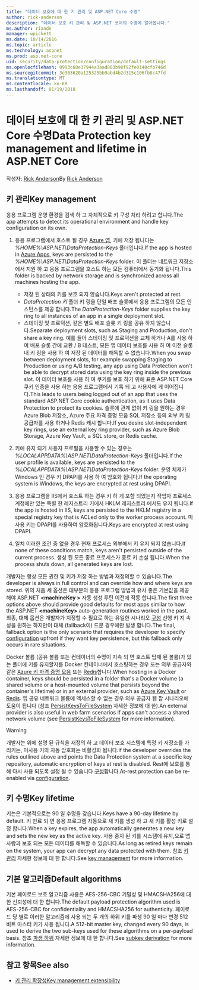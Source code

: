 ```yaml
---
title: "데이터 보호에 대 한 키 관리 및 ASP.NET Core 수명"
author: rick-anderson
description: "데이터 보호 키 관리 및 ASP.NET 코어의 수명에 알아봅니다."
ms.author: riande
manager: wpickett
ms.date: 10/14/2016
ms.topic: article
ms.technology: aspnet
ms.prod: asp.net-core
uid: security/data-protection/configuration/default-settings
ms.openlocfilehash: 0993c68e37944a3aad863b98f92fe0140cfb746d
ms.sourcegitcommit: 3e303620a125325bb9abd4b2d315c106fb8c47fd
ms.translationtype: MT
ms.contentlocale: ko-KR
ms.lasthandoff: 01/19/2018
---
```

# <a name="data-protection-key-management-and-lifetime-in-aspnet-core"></a><span data-ttu-id="ed923-103">데이터 보호에 대 한 키 관리 및 ASP.NET Core 수명</span><span class="sxs-lookup"><span data-stu-id="ed923-103">Data Protection key management and lifetime in ASP.NET Core</span></span>

<span data-ttu-id="ed923-104">작성자: [Rick Anderson](https://twitter.com/RickAndMSFT)</span><span class="sxs-lookup"><span data-stu-id="ed923-104">By [Rick Anderson](https://twitter.com/RickAndMSFT)</span></span>

## <a name="key-management"></a><span data-ttu-id="ed923-105">키 관리</span><span class="sxs-lookup"><span data-stu-id="ed923-105">Key management</span></span>

<span data-ttu-id="ed923-106">응용 프로그램 운영 환경을 검색 하 고 자체적으로 키 구성 처리 하려고 합니다.</span><span class="sxs-lookup"><span data-stu-id="ed923-106">The app attempts to detect its operational environment and handle key configuration on its own.</span></span>

1. <span data-ttu-id="ed923-107">응용 프로그램에서 호스트 될 경우 [Azure 앱](https://azure.microsoft.com/services/app-service/), 키에 저장 됩니다는 *%HOME%\ASP.NET\DataProtection-Keys* 폴더입니다.</span><span class="sxs-lookup"><span data-stu-id="ed923-107">If the app is hosted in [Azure Apps](https://azure.microsoft.com/services/app-service/), keys are persisted to the *%HOME%\ASP.NET\DataProtection-Keys* folder.</span></span> <span data-ttu-id="ed923-108">이 폴더는 네트워크 저장소에서 지원 하 고 응용 프로그램을 호스트 하는 모든 컴퓨터에서 동기화 됩니다.</span><span class="sxs-lookup"><span data-stu-id="ed923-108">This folder is backed by network storage and is synchronized across all machines hosting the app.</span></span>
   * <span data-ttu-id="ed923-109">저장 된 상태의 키를 보호 되지 않습니다.</span><span class="sxs-lookup"><span data-stu-id="ed923-109">Keys aren't protected at rest.</span></span>
   * <span data-ttu-id="ed923-110">*DataProtection 키* 폴더 키 링을 단일 배포 슬롯에서 응용 프로그램의 모든 인스턴스를 제공 합니다.</span><span class="sxs-lookup"><span data-stu-id="ed923-110">The *DataProtection-Keys* folder supplies the key ring to all instances of an app in a single deployment slot.</span></span>
   * <span data-ttu-id="ed923-111">스테이징 및 프로덕션, 같은 별도 배포 슬롯 키 링을 공유 하지 않습니다.</span><span class="sxs-lookup"><span data-stu-id="ed923-111">Separate deployment slots, such as Staging and Production, don't share a key ring.</span></span> <span data-ttu-id="ed923-112">예를 들어 스테이징 및 프로덕션을 교체 하거나 A를 사용 하 여 배포 슬롯 간에 교환 / B 테스트, 모든 앱 데이터 보호를 사용 하 여 이전 슬롯 내 키 링을 사용 하 여 저장 된 데이터를 해독할 수 없습니다.</span><span class="sxs-lookup"><span data-stu-id="ed923-112">When you swap between deployment slots, for example swapping Staging to Production or using A/B testing, any app using Data Protection won't be able to decrypt stored data using the key ring inside the previous slot.</span></span> <span data-ttu-id="ed923-113">이 데이터 보호를 사용 하 여 쿠키를 보호 하기 위해 표준 ASP.NET Core 쿠키 인증을 사용 하는 응용 프로그램에서 기록 되 고 사용자에 게 이어집니다.</span><span class="sxs-lookup"><span data-stu-id="ed923-113">This leads to users being logged out of an app that uses the standard ASP.NET Core cookie authentication, as it uses Data Protection to protect its cookies.</span></span> <span data-ttu-id="ed923-114">슬롯에 관계 없이 키 링을 원하는 경우 Azure Blob 저장소, Azure 주요 자격 증명 모음 SQL 저장소 등의 외부 키 링 공급자를 사용 하거나 Redis 캐시 합니다.</span><span class="sxs-lookup"><span data-stu-id="ed923-114">If you desire slot-independent key rings, use an external key ring provider, such as Azure Blob Storage, Azure Key Vault, a SQL store, or Redis cache.</span></span>

1. <span data-ttu-id="ed923-115">키에 유지 되기 사용자 프로필을 사용할 수 있는 경우는 *%LOCALAPPDATA%\ASP.NET\DataProtection-Keys* 폴더입니다.</span><span class="sxs-lookup"><span data-stu-id="ed923-115">If the user profile is available, keys are persisted to the *%LOCALAPPDATA%\ASP.NET\DataProtection-Keys* folder.</span></span> <span data-ttu-id="ed923-116">운영 체제가 Windows 인 경우 키 DPAPI를 사용 하 여 암호화 됩니다.</span><span class="sxs-lookup"><span data-stu-id="ed923-116">If the operating system is Windows, the keys are encrypted at rest using DPAPI.</span></span>

1. <span data-ttu-id="ed923-117">응용 프로그램을 IIS에서 호스트 하는 경우 키 하 게 포함 되었는지 작업자 프로세스 계정에만 있는 특별 한 레지스트리 키에서 HKLM 레지스트리 에서도 유지 됩니다.</span><span class="sxs-lookup"><span data-stu-id="ed923-117">If the app is hosted in IIS, keys are persisted to the HKLM registry in a special registry key that is ACLed only to the worker process account.</span></span> <span data-ttu-id="ed923-118">미사용 키는 DPAPI를 사용하여 암호화됩니다.</span><span class="sxs-lookup"><span data-stu-id="ed923-118">Keys are encrypted at rest using DPAPI.</span></span>

1. <span data-ttu-id="ed923-119">일치 이러한 조건 중 없을 경우 현재 프로세스 외부에서 키 유지 되지 않습니다.</span><span class="sxs-lookup"><span data-stu-id="ed923-119">If none of these conditions match, keys aren't persisted outside of the current process.</span></span> <span data-ttu-id="ed923-120">생성 된 모든 종료 프로세스가 종료 키 손실 됩니다.</span><span class="sxs-lookup"><span data-stu-id="ed923-120">When the process shuts down, all generated keys are lost.</span></span>

<span data-ttu-id="ed923-121">개발자는 항상 모든 권한 및 키가 저장 하는 방법과 재정의할 수 있습니다.</span><span class="sxs-lookup"><span data-stu-id="ed923-121">The developer is always in full control and can override how and where keys are stored.</span></span> <span data-ttu-id="ed923-122">위의 처음 세 옵션은 대부분의 응용 프로그램 방법과 유사 좋은 기본값을 제공 해야 ASP.NET  **\<machineKey >** 자동 생성 루틴 이전에 작동 합니다.</span><span class="sxs-lookup"><span data-stu-id="ed923-122">The first three options above should provide good defaults for most apps similar to how the ASP.NET **\<machineKey>** auto-generation routines worked in the past.</span></span> <span data-ttu-id="ed923-123">최종, 대체 옵션은 개발자가 지정할 수 필요로 하는 유일한 시나리오 [구성](xref:security/data-protection/configuration/overview) 선행 키 지 속성을 원하는 하지만이 대체 (fallback이) 드문 경우에만 발생 합니다.</span><span class="sxs-lookup"><span data-stu-id="ed923-123">The final, fallback option is the only scenario that requires the developer to specify [configuration](xref:security/data-protection/configuration/overview) upfront if they want key persistence, but this fallback only occurs in rare situations.</span></span>

<span data-ttu-id="ed923-124">Docker 볼륨 (공유 볼륨 또는 컨테이너의 수명이 지속 되 면 호스트 탑재 된 볼륨)가 있는 폴더에 키를 유지할지를 Docker 컨테이너에서 호스팅하는 경우 또는 외부 공급자와 같은 [Azure 키 자격 증명 모음](https://azure.microsoft.com/services/key-vault/) 또는 [Redis](https://redis.io/)합니다.</span><span class="sxs-lookup"><span data-stu-id="ed923-124">When hosting in a Docker container, keys should be persisted in a folder that's a Docker volume (a shared volume or a host-mounted volume that persists beyond the container's lifetime) or in an external provider, such as [Azure Key Vault](https://azure.microsoft.com/services/key-vault/) or [Redis](https://redis.io/).</span></span> <span data-ttu-id="ed923-125">앱 공유 네트워크 볼륨에 액세스할 수 없는 경우 외부 공급자 웹 팜 시나리오에 도움이 됩니다 (참조 [PersistKeysToFileSystem](xref:security/data-protection/configuration/overview#persistkeystofilesystem) 자세한 정보에 대 한).</span><span class="sxs-lookup"><span data-stu-id="ed923-125">An external provider is also useful in web farm scenarios if apps can't access a shared network volume (see [PersistKeysToFileSystem](xref:security/data-protection/configuration/overview#persistkeystofilesystem) for more information).</span></span>

> [!WARNING]
> <span data-ttu-id="ed923-126">개발자는 위에 설명 된 규칙을 재정의 하 고 데이터 보호 시스템에 특정 키 저장소를 가리키는, 미사용 키의 자동 암호화는 비활성화 됩니다.</span><span class="sxs-lookup"><span data-stu-id="ed923-126">If the developer overrides the rules outlined above and points the Data Protection system at a specific key repository, automatic encryption of keys at rest is disabled.</span></span> <span data-ttu-id="ed923-127">Rest에 보호를 통해 다시 사용 되도록 설정 될 수 있습니다 [구성](xref:security/data-protection/configuration/overview)합니다.</span><span class="sxs-lookup"><span data-stu-id="ed923-127">At-rest protection can be re-enabled via [configuration](xref:security/data-protection/configuration/overview).</span></span>

## <a name="key-lifetime"></a><span data-ttu-id="ed923-128">키 수명</span><span class="sxs-lookup"><span data-stu-id="ed923-128">Key lifetime</span></span>

<span data-ttu-id="ed923-129">키는은 기본적으로는 90 일 수명을 갖습니다.</span><span class="sxs-lookup"><span data-stu-id="ed923-129">Keys have a 90-day lifetime by default.</span></span> <span data-ttu-id="ed923-130">키 만료 되 면 응용 프로그램 자동으로 새 키를 생성 하 고 새 키를 활성 키로 설정 합니다.</span><span class="sxs-lookup"><span data-stu-id="ed923-130">When a key expires, the app automatically generates a new key and sets the new key as the active key.</span></span> <span data-ttu-id="ed923-131">사용 중지 된 키를 시스템에 유지,으로 앱 사람과 보호 되는 모든 데이터를 해독할 수 있습니다.</span><span class="sxs-lookup"><span data-stu-id="ed923-131">As long as retired keys remain on the system, your app can decrypt any data protected with them.</span></span> <span data-ttu-id="ed923-132">참조 [키 관리](xref:security/data-protection/implementation/key-management#key-expiration-and-rolling) 자세한 정보에 대 한 합니다.</span><span class="sxs-lookup"><span data-stu-id="ed923-132">See [key management](xref:security/data-protection/implementation/key-management#key-expiration-and-rolling) for more information.</span></span>

## <a name="default-algorithms"></a><span data-ttu-id="ed923-133">기본 알고리즘</span><span class="sxs-lookup"><span data-stu-id="ed923-133">Default algorithms</span></span>

<span data-ttu-id="ed923-134">기본 페이로드 보호 알고리즘 사용은 AES-256-CBC 기밀성 및 HMACSHA256에 대 한 신뢰성에 대 한 합니다.</span><span class="sxs-lookup"><span data-stu-id="ed923-134">The default payload protection algorithm used is AES-256-CBC for confidentiality and HMACSHA256 for authenticity.</span></span> <span data-ttu-id="ed923-135">페이로드 당 별로 이러한 알고리즘에 사용 되는 두 개의 하위 키를 파생 90 일 마다 변경 512 비트 마스터 키가 사용 됩니다.</span><span class="sxs-lookup"><span data-stu-id="ed923-135">A 512-bit master key, changed every 90 days, is used to derive the two sub-keys used for these algorithms on a per-payload basis.</span></span> <span data-ttu-id="ed923-136">참조 [파생 하위](xref:security/data-protection/implementation/subkeyderivation#additional-authenticated-data-and-subkey-derivation) 자세한 정보에 대 한 합니다.</span><span class="sxs-lookup"><span data-stu-id="ed923-136">See [subkey derivation](xref:security/data-protection/implementation/subkeyderivation#additional-authenticated-data-and-subkey-derivation) for more information.</span></span>

## <a name="see-also"></a><span data-ttu-id="ed923-137">참고 항목</span><span class="sxs-lookup"><span data-stu-id="ed923-137">See also</span></span>

* [<span data-ttu-id="ed923-138">키 관리 확장성</span><span class="sxs-lookup"><span data-stu-id="ed923-138">Key management extensibility</span></span>](xref:security/data-protection/extensibility/key-management)
